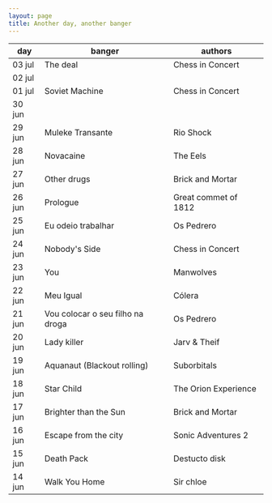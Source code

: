 ```yaml
---
layout: page
title: Another day, another banger
---
```


|  day   |                     banger                    |        authors       |
|--------|-----------------------------------------------|----------------------|
| 03 jul | The deal                                      | Chess in Concert     |
| 02 jul |                                               |                      |
| 01 jul | Soviet Machine                                | Chess in Concert     |
| 30 jun |                                               |                      |
| 29 jun | Muleke Transante                              | Rio Shock            |
| 28 jun | Novacaine                                     | The Eels             |
| 27 jun | Other drugs                                   | Brick and Mortar     |
| 26 jun | Prologue                                      | Great commet of 1812 |
| 25 jun | Eu odeio trabalhar                            | Os Pedrero           |
| 24 jun | Nobody's Side                                 | Chess in Concert     |
| 23 jun | You                                           | Manwolves            |
| 22 jun | Meu Igual                                     | Cólera               |
| 21 jun | Vou colocar o seu filho na droga              | Os Pedrero           |
| 20 jun | Lady killer                                   | Jarv & Theif         |
| 19 jun | Aquanaut (Blackout rolling)                   | Suborbitals          |
| 18 jun | Star Child                                    | The Orion Experience |
| 17 jun | Brighter than the Sun                         | Brick and Mortar     |
| 16 jun | Escape from the city                          | Sonic Adventures 2   |
| 15 jun | Death Pack                                    | Destucto disk        |
| 14 jun | Walk You Home                                 | Sir chloe            |
